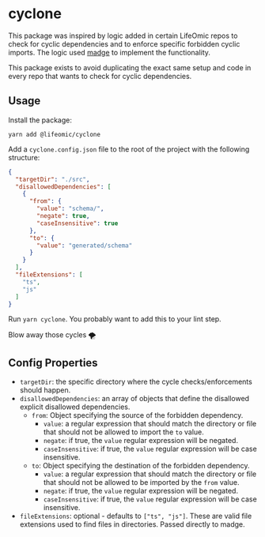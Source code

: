 # cyclone

This package was inspired by logic added in certain LifeOmic repos
to check for cyclic dependencies and to enforce specific forbidden cyclic
imports. The logic used [madge](https://www.npmjs.com/package/madge)
to implement the functionality.

This package exists to avoid duplicating the exact same setup and
code in every repo that wants to check for cyclic dependencies.

## Usage

Install the package:

```
yarn add @lifeomic/cyclone
```

Add a `cyclone.config.json` file to the root of the project with the following
structure:

```json
{
  "targetDir": "./src",
  "disallowedDependencies": [
    {
      "from": {
        "value": "schema/",
        "negate": true,
        "caseInsensitive": true
      },
      "to": {
        "value": "generated/schema"
      }
    }
  ],
  "fileExtensions": [
    "ts",
    "js"
  ]
}
```

Run `yarn cyclone`. You probably want to add this to your lint step.

Blow away those cycles 🌪️

## Config Properties

- `targetDir`: the specific directory where the cycle checks/enforcements
  should happen.
- `disallowedDependencies`: an array of objects that define the disallowed
  explicit disallowed dependencies.
    - `from`: Object specifying the source of the forbidden dependency.
      - `value`: a regular expression that should match the directory or file
        that should not be allowed to import the `to` value.
      - `negate`: if true, the `value` regular expression will be negated.
      - `caseInsensitive`: if true, the `value` regular expression will be
        case insensitive.
    - `to`: Object specifying the destination of the forbidden dependency.
      - `value`: a regular expression that should match the directory or file
        that should not be allowed to be imported by the `from` value.
      - `negate`: if true, the `value` regular expression will be negated.
      - `caseInsensitive`: if true, the `value` regular expression will be
        case insensitive.
- `fileExtensions`: optional - defaults to `["ts", "js"]`. These are valid file
  extensions used to find files in directories. Passed directly to madge.


